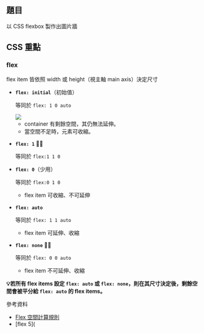 ## 題目

以 CSS flexbox 製作出圖片牆



## CSS 重點

### flex

flex item 皆依照 width 或 height（視主軸 main axis）決定尺寸

* **`flex: initial`**（初始值）

  等同於 `flex: 1 0 auto`

  <img src="https://image.zhangxinxu.com/image/blog/202005/6-39_flex-initial.png" style="zoom:95%;" />

  * container 有剩餘空間，其仍無法延伸。
  * 當空間不足時，元素可收縮。

* **`flex: 1`** 👍🏻

  等同於 `flex:1 1 0`

* **`flex: 0`**（少用）

  等同於 `flex:0 1 0`

  * flex item 可收縮、不可延伸

* **`flex: auto`**

  等同於 `flex: 1 1 auto`

  * flex item 可延伸、收縮

* **`flex: none`** 👍🏻

  等同於 `flex: 0 0 auto`

  * flex item 不可延伸、收縮

**💡若所有 flex items 設定 `flex: auto` 或 `flex: none`，則在其尺寸決定後，剩餘空間會被平分給 `flex: auto` 的 flex items。**



參考資料

* [Flex 空間計算規則](https://www.casper.tw/css/2020/03/08/flex-size/)
* [flex 5](
